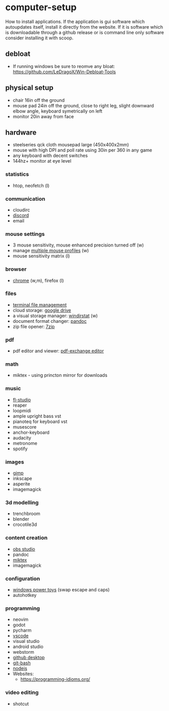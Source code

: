 # computer-setup

How to install applications. If the application is gui software which autoupdates itself, install it directly from the website. If it is software which is downloadable through a github release or is command line only software consider installing it with scoop.

## debloat
* If running windows be sure to reomve any bloat: https://github.com/LeDragoX/Win-Debloat-Tools

## physical setup
* chair 16in off the ground
* mouse pad 24in off the ground, close to right leg, slight downward elbow angle, keyboard symetrically on left
* monitor 20in away from face

## hardware
* steelseries qck cloth mousepad large (450x400x2mm)
* mouse with high DPI and poll rate using 30in per 360 in any game
* any keyboard with decent switches
* 144hz+ monitor at eye level

### statistics
* htop, neofetch (l)

### communication
* cloudirc
* [discord](https://discord.com/)
* email

### mouse settings
* 3 mouse sensitivity, mouse enhanced precision turned off (w)
* manage [multiple mouse profiles](https://www.gphotoshow.com/free-software/mouse-speed-switcher.html) (w)
* mouse sensitivity matrix (l)

### browser
* [chrome](https://www.google.com/chrome/) (w,m), firefox (l)

### files
* [terminal file management](https://github.com/ranger/ranger)
* cloud storage: [google drive](https://www.google.com/intl/en_ca/drive/download/)
* a visual storage manager: [windirstat](https://windirstat.net/) (w)
* document format changer: [pandoc](https://pandoc.org/)
* zip file opener: [7zip](https://www.7-zip.org/)

### pdf 
* pdf editor and viewer: [pdf-exchange editor](https://www.tracker-software.com/product/pdf-xchange-editor)

### math
* miktex - using princton mirror for downloads

### music
* [fl-studio](https://www.image-line.com/)
* reaper
* loopmidi
* ample upright bass vst
* pianoteq for keyboard vst
* musescore
* anchor-keyboard
* audacity
* metronome
* spotify

### images
* [gimp](https://www.gimp.org/)
* inkscape
* asperite
* imagemagick

### 3d modelling
* trenchbroom
* blender
* crocotile3d

### content creation
* [obs studio](https://obsproject.com/)
* pandoc
* [miktex](https://miktex.org/)
* imagemagick
  
### configuration
* [windows power toys](https://learn.microsoft.com/en-us/windows/powertoys/) (swap escape and caps)
* autohotkey

### programming
* neovim
* godot
* pycharm
* [vscode](https://code.visualstudio.com/)
* visual studio
* android studio
* webstorm
* [github desktop](https://desktop.github.com/)
* [git-bash](https://git-scm.com/downloads)
* [nodejs](https://nodejs.org/en)
* Websites:
  * https://programming-idioms.org/
  
### video editing
* shotcut
